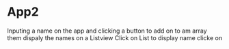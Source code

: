 # App2
Inputing a name on the app and clicking a button to add on to am array them dispaly the names on a Listview
Click on List to display name clicke on
